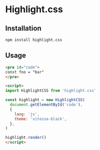 # Highlight.css

## Installation

```shell
npm install highlight.css
```

## Usage

```html
<pre id="code">
const foo = "bar"
</pre>

<script>
import HighlightCSS from 'highlight.css'

const highlight = new HighlightCSS(
  document.getElementById('code'),
  {
    lang: 'js',
    theme: 'vitesse-black',
  },
)

highlight.render()
</script>
```
